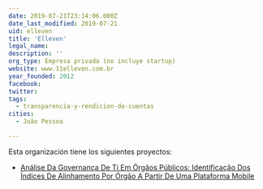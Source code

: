 ```yaml
---
date: 2019-07-21T23:14:06.000Z
date_last_modified: 2019-07-21
uid: elleven
title: 'Elleven'
legal_name: 
description: ''
org_type: Empresa privada (no incluye startup)
website: www.11elleven.com.br
year_founded: 2012
facebook: 
twitter: 
tags:
  - transparencia-y-rendicion-de-cuentas
cities: 
  - João Pessoa

---
```


Esta organización tiene los siguientes proyectos:

- [Análise Da Governança De Ti Em Órgãos Públicos: Identificação Dos Índices De Alinhamento Por Órgão A Partir De Uma Plataforma Mobile](/proyectos/analise-da-governanca-de-ti-em-orgãos-publicos-identificacão-dos-indices-de-alinhamento-por-orgão-a-partir-de-uma-plataforma-mobile)
